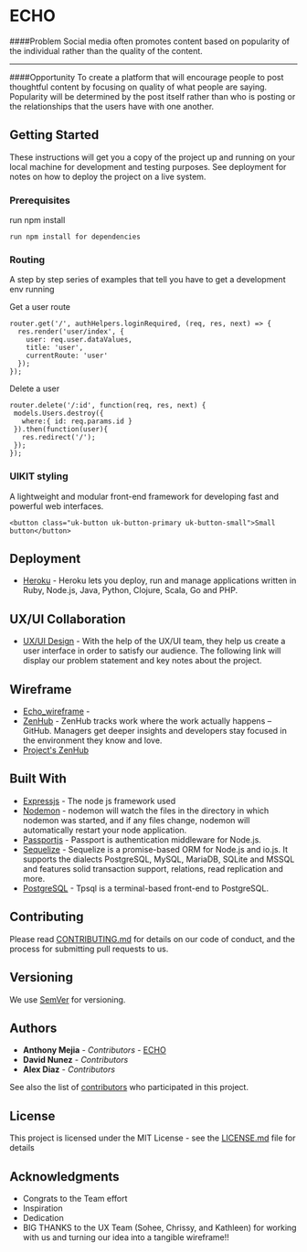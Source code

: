 # ECHO

####Problem 
Social media often promotes content based on popularity of the individual rather than the quality of the content.

---
####Opportunity
To create a platform that will encourage people to post thoughtful content by focusing on quality of what people are saying. Popularity will be determined by the post itself rather than who is posting or the relationships that the users have with one another.

## Getting Started

These instructions will get you a copy of the project up and running on your local machine for development and testing purposes. See deployment for notes on how to deploy the project on a live system.

### Prerequisites

run npm install 

```
run npm install for dependencies
```

### Routing

A step by step series of examples that tell you have to get a development env running

Get a user route

```
router.get('/', authHelpers.loginRequired, (req, res, next) => {
  res.render('user/index', {
    user: req.user.dataValues,
    title: 'user',
    currentRoute: 'user'
  });
});
```

Delete a user

```
router.delete('/:id', function(req, res, next) {
 models.Users.destroy({
   where:{ id: req.params.id }
 }).then(function(user){
   res.redirect('/');
 });
});
```


### UIKIT styling

A lightweight and modular front-end framework
for developing fast and powerful web interfaces.

```
<button class="uk-button uk-button-primary uk-button-small">Small button</button>
```

## Deployment

* [Heroku](https://echotalk.herokuapp.com/) - Heroku lets you deploy, run and manage applications written in Ruby, Node.js, Java, Python, Clojure, Scala, Go and PHP.

## UX/UI Collaboration

* [UX/UI Design](https://github.com/ant-mejia/echo/blob/reply/public/collaboration.key) - With the help of the UX/UI team, they help us create a user interface in order to satisfy our audience. The following link will display our problem statement and key notes about the project. 

## Wireframe

* [Echo_wireframe](https://github.com/ant-mejia/echo/blob/reply/public/Echo%20App.pdf) -
* [ZenHub](https://www.zenhub.com/) - ZenHub tracks work where the work actually happens – GitHub. Managers get deeper insights and developers stay focused in the environment they know and love.
* [Project's ZenHub](https://github.com/ant-mejia/echo/blob/master/views/user/edit.ejs#boards)


## Built With

* [Expressjs](http://expressjs.com/) - The node js framework used
* [Nodemon](https://nodemon.io/) - nodemon will watch the files in the directory in which nodemon was started, and if any files change, nodemon will automatically restart your node application.
* [Passportjs](http://passportjs.org/) - Passport is authentication middleware for Node.js.
* [Sequelize](http://docs.sequelizejs.com/en/v3/) - Sequelize is a promise-based ORM for Node.js and io.js. It supports the dialects PostgreSQL, MySQL, MariaDB, SQLite and MSSQL and features solid transaction support, relations, read replication and more.
* [PostgreSQL](https://www.postgresql.org/docs/9.6/static/app-psql.html) - Tpsql is a terminal-based front-end to PostgreSQL.

## Contributing

Please read [CONTRIBUTING.md](https://gist.github.com/PurpleBooth/b24679402957c63ec426) for details on our code of conduct, and the process for submitting pull requests to us.

## Versioning

We use [SemVer](http://semver.org/) for versioning.  

## Authors

* **Anthony Mejia** - *Contributors* - [ECHO](https://github.com/ant-mejia/echo/tree/master)
* **David Nunez** - *Contributors*
* **Alex Diaz** - *Contributors*

See also the list of [contributors](https://github.com/ant-mejia/echo/graphs/contributors) who participated in this project.

## License

This project is licensed under the MIT License - see the [LICENSE.md](LICENSE.md) file for details

## Acknowledgments

* Congrats to the Team effort
* Inspiration
* Dedication
* BIG THANKS to the UX Team (Sohee, Chrissy, and Kathleen) for working with us and turning our idea into a tangible wireframe!!
